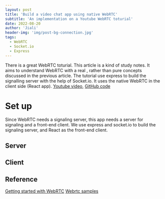 ```yaml
---
layout: post
title: 'Build a video chat app using native WebRTC'
subtitle: 'An implementation on a Youtube WebRTC toturial'
date: 2022-08-20
author: 'Jiali'
header-img: 'img/post-bg-connection.jpg'
tags:
  - WebRTC
  - Socket.io
  - Express
---
```


There is a great WebRTC toturial. This article is a kind of study notes. It aims to understand WebRTC with a real , rather than pure concepts discussed in the previous article. The tutorial use express to build the signalling server with the help of Socket.io. It uses the native WebRTC in the client side (React app). [Youtube video](https://www.youtube.com/watch?v=JhyY8LdAQHU&t=1s), [GitHub code](https://github.com/coding-with-chaim/native-webrtc)

# Set up

Since WebRTC needs a signaling server, this app needs a server for signaling and a front-end client. We use express and socket.io to build the signaling server, and React as the front-end client.

## Server

## Client

## Reference
[Getting started with WebRTC](https://webrtc.org/getting-started/overview)
[]()
[Webrtc samples](https://webrtc.github.io/samples/)